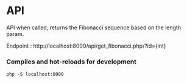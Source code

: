 # API

API when called, returns the Fibonacci sequence based on the length param.

Endpoint : http://localhost:8000/api/get_fibonacci.php/?id={int}

### Compiles and hot-reloads for development
```
php -S localhost:8000
```

